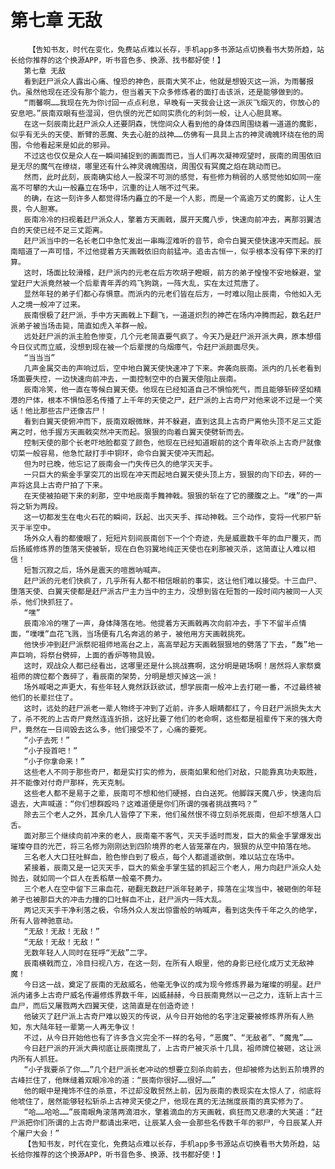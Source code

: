 # 第七章 无敌
        【告知书友，时代在变化，免费站点难以长存，手机app多书源站点切换看书大势所趋，站长给你推荐的这个换源APP，听书音色多、换源、找书都好使！】
       第七章 无敌
       看到赶尸派众人露出心痛、惶恐的神色，辰南大笑不止，他就是想毁灭这一派，为雨馨报仇。虽然他现在还没有那个能力，但当着天下众多修炼者的面打击该派，还是能够做到的。
       “雨馨啊……我现在先为你讨回一点点利息，早晚有一天我会让这一派灰飞烟灭的，你放心的安息吧。”辰南双眼有些湿润，但仇恨的光芒如同实质化的利剑一般，让人心胆具寒。
       在这一刻辰南比赶尸派众人还要阴森，恍惚间众人看到他的身体四周围绕着一道道的魔影，似乎有无头的天使、断臂的恶魔、失去心脏的战神……仿佛有一具具上古的神灵魂魄环绕在他的周围，令他看起来是如此的邪异。
       不过这也仅仅是众人在一瞬间捕捉到的画面而已，当人们再次凝神观望时，辰南的周围依旧是无尽的魔气在缭绕，哪里还有什么神灵魂魄围绕，周围仅有冥魔之焰在跳动而已。
       然而，此时此刻，辰南确实给人一股深不可测的感觉，有些修为稍弱的人感觉他如如同一座高不可攀的大山一般矗立在场中，沉重的让人喘不过气来。
       的确，在这一刻许多人都觉得场内矗立的不是一个人影，而是一个高逾万丈的魔影，让人生畏，令人胆寒。
       辰南冷冷的扫视着赶尸派众人，擎着方天画戟，展开天魔八步，快速向前冲去，离那羽翼洁白的天使已经不足三丈距离。
       赶尸派当中的一名长老口中急忙发出一串晦涩难听的音节，命令白翼天使快速冲天而起。辰南暗道了一声可惜，不过他提着方天画戟依旧向前猛冲。追击古恒一，似乎根本没有停下来的打算。
       这时，场面比较滑稽，赶尸派内的元老在后方吹胡子瞪眼，前方的弟子惶惶不安地躲避，堂堂赶尸大派竟然被一个后辈青年弄的鸡飞狗跳，一阵大乱，实在太过荒唐了。
       显然年轻的弟子们都心存惧意。而派内的元老们皆在后方，一时难以阻止辰南，令他如入无人之境一般冲了过来。
       辰南恨极了赶尸派，手中方天画戟上下翻飞，一道道炽烈的神芒在场内冲腾而起，数名赶尸派弟子被当场击毙，简直如虎入羊群一般。
       远处赶尸派的派主脸色惨变，几个元老简直要气疯了。今天乃是赶尸派开派大典，原本想借今日仪式而立威，没想到现在被一个后辈搅的乌烟瘴气，令赶尸派颜面尽失。
       “当当当”
       几声金属交击的声响过后，空中地白翼天使快速冲了下来。奔袭向辰南。派内的几长老看到场面要失控，一边快速向前冲去，一面控制空中的白翼天使阻止辰南。
       辰南冷笑，他一直在等候白翼天使。他现在已经知道自己不惧怕死气，而且能够斩碎坚如精港的尸体，根本不惧怕恶名传播了上千年的天使之尸，赶尸派的上古奇尸对他来说不过是一个笑话！他比那些古尸还像古尸！
       看到白翼天使俯冲而下，辰南双眼微眯，并不躲避，直到这具上古奇尸离他头顶不足三丈距离之时，他手握方天画戟突然冲天而起。狠狠的向着白翼天使劈斩而去。
       控制天使的那个长老吓地脸都变了颜色，他现在已经知道眼前的这个青年砍杀上古奇尸就像切菜一般容易，他急忙敲打手中铜环，命令白翼天使冲天而起。
       但为时已晚，他忘记了辰南会一门失传已久的绝学灭天手。
       一只巨大的紫金手掌突兀的出现在冲天而起地白翼天使头顶上方，狠狠的向下印去，砰的一声将这具上古奇尸拍了下来。
       在天使被拍砸下来的刹那，空中地辰南手舞神戟。狠狠的斩在了它的腰腹之上。“噗”的一声将之斩为两段。
       这一切都发生在电火石花的瞬间，跃起、出灭天手、挥动神戟。三个动作，变将一代邪尸斩灭于半空中。
       场外众人看的都傻眼了，短短片刻间辰南创下一个个奇迹，先是威震数千年的血尸覆灭，而后扬威修炼界的堕落天使被斩，现在白色羽翼地纯正天使也在刹那被灭杀，这简直让人难以相信！
       短暂沉寂之后，场外是震天的喧嚣呐喊声。
       赶尸派的元老们快疯了，几乎所有人都不相信眼前的事实，这让他们难以接受。十三血尸、堕落天使、白翼天使都是赶尸派古尸主力当中的主力，没想到皆在短暂的一段时间内被同一人灭杀，他们快抓狂了。
       “嘿”
       辰南冷冷的嘿了一声，身体降落在地。他提着方天画戟再次向前冲去，手下不留半点情面，“噗噗”血花飞溅，当场便有几名奔逃的弟子，被他用方天画戟挑死。
       他快步冲到赶尸派祭祀祖师地高台之上，高高举起方天画戟狠狠地的劈落了下去，“轰”地一声巨响，将祭台劈碎，上面的香炉等物具毁。
       这时，观战众人都已经看出，这哪里还是什么挑战赛啊，这分明是砸场啊！居然将人家祭奠祖师的牌位都个轰碎了，看辰南的架势，分明是想灭掉这一派！
       场外喊喝之声更大，有些年轻人竟然跃跃欲试，想学辰南一般冲上去打砸一番，不过最终被他们的长辈拦住了。
       这时，远处的赶尸派老一辈人物终于冲到了近前，许多人眼睛都红了，今日赶尸派损失太大了，杀不死的上古奇尸竟然连连折损，这好比要了他们的老命啊，这些都是祖辈传下来的强大奇尸，竟然在一日间毁去这么多，他们接受不了，心痛的要死。
       “小子去死！”
       “小子授首吧！”
       “小子你拿命来！”
       这些老人不同于那些奇尸，都是实打实的修为，辰南如果和他们对敌，只能靠真功夫取胜，并不能像对付奇尸那样，先天克制。
       这些老人都不是易于之辈，辰南可不想和他们硬撼，白白送死。他脚踩天魔八步，快速向后退去，大声喊道：“你们想群殴吗？这难道便是你们所谓的强者挑战赛吗？”
       除去三个老人之外，其余几人皆停了下来，他们虽然恨不得立刻杀死辰南，但却不想落人口舌。
       面对那三个继续向前冲来的老人，辰南毫不客气，灭天手适时而发，巨大的紫金手掌爆发出璀璨夺目的光芒，将三名修为刚刚达到四阶境界的老人皆笼罩在内，狠狠的从空中拍落在地。
       三名老人大口狂吐鲜血，脸色惨白到了极点，每个人都遥遥欲倒，难以站立在场中。
       紧接着，辰南又是一记灭天手，巨大的紫金手掌生猛的抓起三个老人，用力向赶尸派众人处抛去，就如同一个巨人在丢稻草一般毫不费力。
       三个老人在空中留下三串血花，砸翻无数赶尸派年轻弟子，摔落在尘埃当中，被砸倒的年轻弟子也被那巨大的冲击力撞的口吐鲜血不止，赶尸派内一阵大乱。
       两记灭天手干净利落之极，令场外众人发出惊雷般的呐喊声，看到这失传千年之久的绝学，所有人皆神驰意动。
       “无敌！无敌！无敌！”
       “无敌！无敌！无敌！”
       无数年轻人人同时在狂呼“无敌”二字。
       辰南横戟而立，冷目扫视八方，在这一刻，在所有人眼里，他的身影已经化成万丈无敌神魔！
       今日这一战，奠定了辰南的无敌威名，他毫无争议的成为现今修炼界最为璀璨的明星。赶尸派内诸多上古奇尸威名传遍修炼界数千年，凶威赫赫，今日辰南竟然以一己之力，连斩上古十三血尸，而后又屠戮两大四翼天使，这简直是在创造奇迹！
       他破灭了赶尸派上古奇尸难以毁灭的传说，从今日开始他的名字注定要被修炼界所有人熟知，东大陆年轻一辈第一人再无争议！
       不过，从今日开始他也有了许多含义完全不一样的名号，“恶魔”、“无敌者”、“魔鬼”……
       今日赶尸派的开派大典彻底让辰南搅乱了，上古奇尸被灭杀十几具，祖师牌位被砸，这让派内所有人抓狂。
       “小子我要杀了你……”几个赶尸派长老冲动的想要立刻杀向前去，但却被修为达到五阶境界的古峰拦住了，他眯缝着双眼冷冷的道：“辰南你很好……很好……”
       他的眼中是掩饰不住的杀意，不过却没敢贸然上前，因为辰南的表现实在太惊人了，彻底将他唬住了，居然能够轻松斩杀上古神灵天使之尸，他现在真的无法揣度辰南的真实修为了。
       “哈……哈哈……”辰南眼角滚落两滴泪水，擎着滴血的方天画戟，疯狂而又悲凄的大笑道：“赶尸派把你们所谓的上古奇尸都请出来吧，让辰某人会一会那些名传数千年的邪尸，今日辰某人开个屠尸大会！”
       【告知书友，时代在变化，免费站点难以长存，手机app多书源站点切换看书大势所趋，站长给你推荐的这个换源APP，听书音色多、换源、找书都好使！】